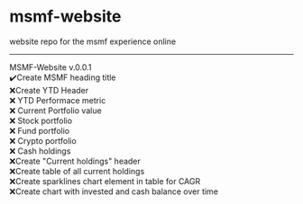 # msmf-website
website repo for the msmf experience online

---
MSMF-Website v.0.0.1  
:heavy_check_mark:Create MSMF heading title  
:x:Create YTD Header  
:x:  YTD Performace metric  
:x:  Current Portfolio value  
:x:  Stock portfolio  
:x:  Fund portfolio  
:x:  Crypto portfolio  
:x:  Cash holdings  
:x:Create "Current holdings" header  
:x:Create table of all current holdings  
:x:Create sparklines chart element in table for CAGR  
:x:Create chart with invested and cash balance over time  
  

